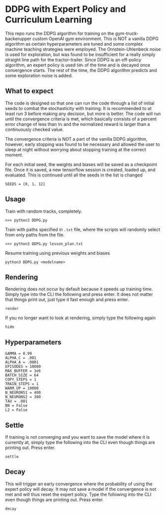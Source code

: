 # DDPG with Expert Policy and Curriculum Learning

This repo runs the DDPG algorithm for training on the gym-truck-backerupper custom OpenAI gym environment. This is NOT a vanilla DDPG algorithm as certain hyperparameters are tuned and some complex machine teaching strategies were employed. The Ornstein-Uhlenbeck noise is used for exploration, but was found to be insufficient for a really simply straight line path for the tractor-trailer. Since DDPG is an off-policy algorithm, an expert policy is used `50%` of the time and is decayed once convergence starts. The rest of the time, the DDPG algorithm predicts and some exploration noise is added.

## What to expect

The code is designed so that one can run the code through a list of initial seeds to combat the stochasticity with training. It is recommended to at least run 3 before making any decision, but more is better. The code will run until the convergence criteria is met, which basically consists of a percent error change of less than `5%` and the normalized reward is larger than a continuously checked value. 

The convergence criteria is NOT a part of the vanilla DDPG algorithm, however, early stopping was found to be necessary and allowed the user to sleep at night without worrying about stopping training at the correct moment.

For each initial seed, the weights and biases will be saved as a checkpoint file. Once it is saved, a new tensorflow session is created, loaded up, and evaluated. This is continued until all the seeds in the list is changed

```
SEEDS = [0, 1, 12]
```

## Usage

Train with random tracks, completely.
```
>>> python3 DDPG.py
```

Train with paths specified in `.txt` file, where the scripts will randomly select from only paths from the file.

```
>>> python3 DDPG.py lesson_plan.txt
```

Resume training using previous weights and biases

```
python3 DDPG.py <modelname>
```

## Rendering

Rendering does not occur by default because it speeds up training time. Simply type into the CLI the following and press enter. It does not matter that things print out, just type it fast enough and press enter.

```
render
```

If you no longer want to look at rendering, simply type the following again

```
hide
```

## Hyperparameters
```
GAMMA = 0.99
ALPHA_C = .001
ALPHA_A = .0001
EPISODES = 10000
MAX_BUFFER = 1e6
BATCH_SIZE = 64
COPY_STEPS = 1
TRAIN_STEPS = 1
WARM_UP = 10000
N_NEURONS1 = 400
N_NEURONS2 = 300
TAU = .001
BN = False
L2 = False
```

## Settle

If training is not converging and you want to save the model where it is currently at, simply type the following into the CLI even though things are printing out. Press enter.

```
settle
```


## Decay
This will trigger an early convergence where the probability of using the expert policy will decay. It may not save a model if the convergence is not met and will thus reset the expert policy. Type the following into the CLI even though things are printing out. Press enter.

```
decay
```


